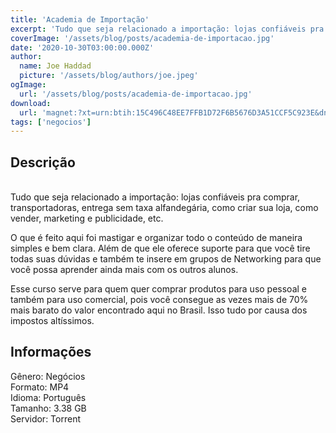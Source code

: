 ```yaml
---
title: 'Academia de Importação'
excerpt: 'Tudo que seja relacionado a importação: lojas confiáveis pra comprar, transportadoras, entrega sem taxa alfandegária, como criar sua loja, como vender, marketing e publicidade, etc.  O que é feito aqui foi mastigar e organizar todo o conteúdo de maneira simples e bem clara. Além'
coverImage: '/assets/blog/posts/academia-de-importacao.jpg'
date: '2020-10-30T03:00:00.000Z'
author:
  name: Joe Haddad
  picture: '/assets/blog/authors/joe.jpeg'
ogImage:
  url: '/assets/blog/posts/academia-de-importacao.jpg'
download:
  url: 'magnet:?xt=urn:btih:15C496C48EE7FFB1D72F6B5676D3A51CCF5C923E&dn=Academia%20de%20Importa%c3%a7%c3%a3o%20Mister%20Ins%20-%20Bruno%20MisterIns&tr=udp%3a%2f%2ftracker.openbittorrent.com%3a1337%2fannounce&tr=udp%3a%2f%2ftracker.opentrackr.org%3a1337%2fannounce'
tags: ['negocios']
---
```

<h2>Descrição</h2>
<p></p><p><br/>Tudo que seja relacionado a importação: lojas confiáveis pra comprar, transportadoras, entrega sem taxa alfandegária, como criar sua loja, como vender, marketing e publicidade, etc.</p><p>O que é feito aqui foi mastigar e organizar todo o conteúdo de maneira simples e bem clara. Além de que ele oferece suporte para que você tire todas suas dúvidas e também te insere em grupos de Networking para que você possa aprender ainda mais com os outros alunos.</p><p>Esse curso serve para quem quer comprar produtos para uso pessoal e também para uso comercial, pois você consegue as vezes mais de 70% mais barato do valor encontrado aqui no Brasil. Isso tudo por causa dos impostos altíssimos.</p><h2>Informações</h2><p>Gênero: Negócios<br/>Formato: MP4<br/>Idioma: Português<br/>Tamanho: 3.38 GB<br/>Servidor: Torrent</p>